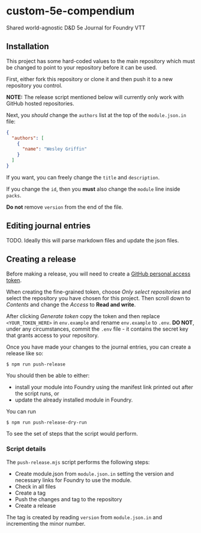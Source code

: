 # custom-5e-compendium

Shared world-agnostic D&D 5e Journal for Foundry VTT

## Installation

This project has some hard-coded values to the main repository which must
be changed to point to your repository before it can be used.

First, either fork this repository or clone it and then push it to a new
repository you control.

**NOTE:** The release script mentioned below will currently only work with GitHub hosted repositories.

Next, you *should* change the `authors` list at the top of the `module.json.in` file:

```json
{
  "authors": [
    {
      "name": "Wesley Griffin"
    }
  ]
}
```

If you want, you can freely change the `title` and `description`.

If you change the `id`, then you **must** also change the `module` line inside `packs`.

**Do not** remove `version` from the end of the file.

## Editing journal entries

TODO. Ideally this will parse markdown files and update the json files.

## Creating a release

Before making a release, you will need to create
a [GitHub personal access token](https://docs.github.com/en/authentication/keeping-your-account-and-data-secure/managing-your-personal-access-tokens).

When creating the fine-grained token, choose *Only select repositories* and select the repository you have chosen for
this project. Then scroll down to *Contents* and change the *Access* to
**Read and write**.

After clicking *Generate token* copy the token and then replace `<YOUR_TOKEN_HERE>` in `env.example` and rename
`env.example` to `.env`. **DO NOT**, under any circumstances, commit the
`.env` file - it contains the secret key that grants access to your
repository.

Once you have made your changes to the journal entries, you can create a release like so:

```shell
$ npm run push-release
```

You should then be able to either:

- install your module into Foundry using the manifest link printed out after the script runs, or
- update the already installed module in Foundry.

You can run

```shell
$ npm run push-release-dry-run
```

To see the set of steps that the script would perform.

### Script details

The `push-release.mjs` script performs the following steps:

- Create module.json from `module.json.in` setting the version and necessary links for Foundry to use the module.
- Check in all files
- Create a tag
- Push the changes and tag to the repository
- Create a release

The tag is created by reading `version` from `module.json.in` and incrementing the minor number.
